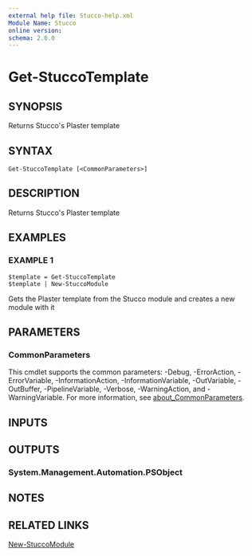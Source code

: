 ```yaml
---
external help file: Stucco-help.xml
Module Name: Stucco
online version:
schema: 2.0.0
---
```


# Get-StuccoTemplate

## SYNOPSIS
Returns Stucco's Plaster template

## SYNTAX

```
Get-StuccoTemplate [<CommonParameters>]
```

## DESCRIPTION
Returns Stucco's Plaster template

## EXAMPLES

### EXAMPLE 1
```
$template = Get-StuccoTemplate
$template | New-StuccoModule
```

Gets the Plaster template from the Stucco module and creates a new module with it

## PARAMETERS

### CommonParameters
This cmdlet supports the common parameters: -Debug, -ErrorAction, -ErrorVariable, -InformationAction, -InformationVariable, -OutVariable, -OutBuffer, -PipelineVariable, -Verbose, -WarningAction, and -WarningVariable. For more information, see [about_CommonParameters](http://go.microsoft.com/fwlink/?LinkID=113216).

## INPUTS

## OUTPUTS

### System.Management.Automation.PSObject
## NOTES

## RELATED LINKS

[New-StuccoModule]()

